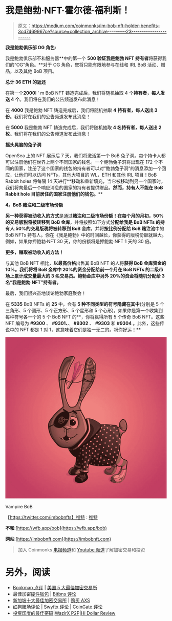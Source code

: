 # 我是鲍勃·NFT·霍尔德·福利斯！

> 原文：<https://medium.com/coinmonks/im-bob-nft-holder-benefits-3cd7469967ce?source=collection_archive---------23----------------------->

**我是鲍勃俱乐部 OG 角色:**

我是鲍勃俱乐部不和服务器**中的第一个 **500 验证我是鲍勃 NFT 持有者**将获得我们的“OG”角色。**对于 OG 角色，您将只能有限地参与在线和 IRL BoB 活动、赠品，以及其他 BoB 项目。

**总计 36 ETH 的返还**

在第一个**2000**I ' m BoB NFT 铸造完成后，我们将随机抽取 4 个**持有者，每人发送 4 个**。我们将在我们的公告频道发布此消息！

在 **4000** 我是鲍勃 NFT 铸造完成后，我们将随机抽取 **4** **持有者，每人送出 3 份**。我们将在我们的公告频道发布此消息！

在 **5000** 我是鲍勃 NFT 铸造完成后，我们将随机抽取 **4 名持有者，每人送出 2 枚**。我们将在我们的公告频道发布此消息！

**摇头晃脑的兔子洞**

OpenSea 上的 NFT 展示后 7 天，我们将激活第一个 BoB 兔子洞。每个持卡人都可以注册他们在世界上两个不同国家的钱包。一个鲍勃兔子洞将出现在 172 个不同的国家，注册了这个国家的钱包的持有者可以对“鲍勃兔子洞”的消息添加一个回应，让他们可以访问 NFTs，其他大项目的 WL，ETH 和其他 IRL 项目！BoB Rabbit holes 将每隔 14 天进行**移动和重新填充，当它被移动到另一个国家时，我们将向最后一个响应消息的国家的持有者提供赠品。**然而，持有人不能在 BoB Rabbit hole 目前居住的国家注册他们的钱包。****

**4。BoB 赌注和二级市场份额**

**另一种获得被动收入的方式**是通过**赌注和二级市场份额！**在每个月的**月初，50%的交易版税将被转移到 BoB 金库**，并将按照如下方式**分配给我是 BoB NFTs 的持有人**:**50%的交易版税将被转移到 BoB 金库**，并将**按比例分配给 BoB 赌注池**中的 BoB NFTs 持有人。你在《我是鲍勃》中的时间越长，你获得的版税份额就越大。例如，如果你押鲍勃·NFT 30 天，你的份额将是押鲍勃·NFT 1 天的 30 倍。

**更多，赚取被动收入的方法！**

与其他 BoB NFT 相比，**以最高价格**出售其 BoB NFT 的人将**获得 BoB 金库资金的 10%。**我们将**将 BoB 金库中 20%的资金分配给前一个月在 BoB NFTs 的二级市场上累计成交量最大的 3 名交易员。鲍勃金库中另外 20%的资金将随机分配给 3 名“我是鲍勃·NFT”持有者。**

最后，我们很兴奋地谈论鲍勃家庭聚会！

在 **5335** BoB NFTs 的 **25** 中，会有 **5 种不同类型的符号隐藏在其中**(分别是 5 个三角形、5 个圆形、5 个正方形、5 个星形和 5 个心形)。如果你是第一个收集到每种符号各一个的 5 个 BoB NFT 的**，你将赢得所有 5 个传奇 BoB NFT。这些 NFT 编号为 **#9300** 、 **#9301、**、 **#9302** 、 **#9303** 和 **#9304** 。此外，这些传说中的 NFT 都是 1 对 1，这意味着它们是独一无二的。祝你好运！**

![](img/7a997175e3436ef673d556acdaa04a71.png)

Vampire BoB

【https://twitter.com/imbobnfts】推特 : [推特](https://twitter.com/imbobnfts)

**不和**:[https://wfb.app/bob](https://wfb.app/bob)

**网站**:[https://imbobnft.com](https://imbobnft.com)

> 加入 Coinmonks [电报频道](https://t.me/coincodecap)和 [Youtube 频道](https://www.youtube.com/c/coinmonks/videos)了解加密交易和投资

# 另外，阅读

*   [Bookmap 点评](https://coincodecap.com/bookmap-review-2021-best-trading-software) | [美国 5 大最佳加密交易所](https://coincodecap.com/crypto-exchange-usa)
*   最佳加密[硬件钱包](/coinmonks/hardware-wallets-dfa1211730c6) | [Bitbns 评论](/coinmonks/bitbns-review-38256a07e161)
*   [新加坡十大最佳加密交易所](https://coincodecap.com/crypto-exchange-in-singapore) | [购买 AXS](https://coincodecap.com/buy-axs-token)
*   [红狗赌场评论](https://coincodecap.com/red-dog-casino-review) | [Swyftx 评论](https://coincodecap.com/swyftx-review) | [CoinGate 评论](https://coincodecap.com/coingate-review)
*   [投资印度的最佳密码](https://coincodecap.com/best-crypto-to-invest-in-india-in-2021)|[WazirX P2P](https://coincodecap.com/wazirx-p2p)|[Hi Dollar Review](https://coincodecap.com/hi-dollar-review)